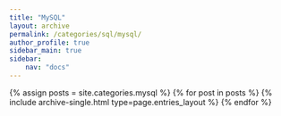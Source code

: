 ```yaml
---
title: "MySQL"
layout: archive
permalink: /categories/sql/mysql/
author_profile: true
sidebar_main: true
sidebar:
    nav: "docs"
---
```


{% assign posts = site.categories.mysql %}
{% for post in posts %} {% include archive-single.html type=page.entries_layout %} {% endfor %}